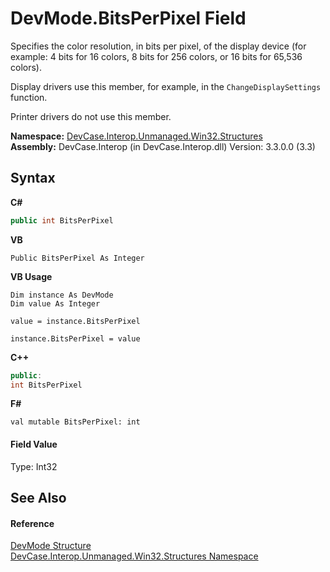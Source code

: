 # DevMode.BitsPerPixel Field
 

Specifies the color resolution, in bits per pixel, of the display device (for example: 4 bits for 16 colors, 8 bits for 256 colors, or 16 bits for 65,536 colors). 

 Display drivers use this member, for example, in the `ChangeDisplaySettings` function. 

 Printer drivers do not use this member.

**Namespace:**&nbsp;<a href="N_DevCase_Interop_Unmanaged_Win32_Structures">DevCase.Interop.Unmanaged.Win32.Structures</a><br />**Assembly:**&nbsp;DevCase.Interop (in DevCase.Interop.dll) Version: 3.3.0.0 (3.3)

## Syntax

**C#**<br />
``` C#
public int BitsPerPixel
```

**VB**<br />
``` VB
Public BitsPerPixel As Integer
```

**VB Usage**<br />
``` VB Usage
Dim instance As DevMode
Dim value As Integer

value = instance.BitsPerPixel

instance.BitsPerPixel = value
```

**C++**<br />
``` C++
public:
int BitsPerPixel
```

**F#**<br />
``` F#
val mutable BitsPerPixel: int
```


#### Field Value
Type: Int32

## See Also


#### Reference
<a href="T_DevCase_Interop_Unmanaged_Win32_Structures_DevMode">DevMode Structure</a><br /><a href="N_DevCase_Interop_Unmanaged_Win32_Structures">DevCase.Interop.Unmanaged.Win32.Structures Namespace</a><br />